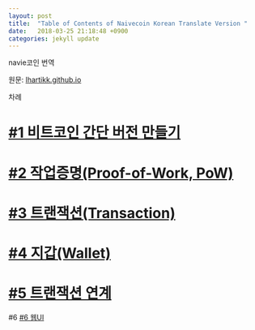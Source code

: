 ```yaml
---
layout: post
title:  "Table of Contents of Naivecoin Korean Translate Version "
date:   2018-03-25 21:18:48 +0900
categories: jekyll update
---
```


navie코인 번역

원문: [lhartikk.github.io](https://lhartikk.github.io)

차례
# [#1 비트코인 간단 버전 만들기](https://newpouy.github.io/jekyll/update/2018/03/19/naivecoin-korean-translate-version.html)

# [#2 작업증명(Proof-of-Work, PoW)](https://newpouy.github.io/jekyll/update/2018/03/20/naivecoin-kr-translate-2.html)

# [#3 트랜잭션(Transaction)](https://newpouy.github.io/jekyll/update/2018/03/22/naivecoin-kr-translate-3.html)

# [#4 지갑(Wallet)](https://newpouy.github.io/jekyll/update/2018/03/24/naivecoin-kr-translate-4.html)

# [#5 트랜잭션 연계](https://newpouy.github.io/jekyll/update/2018/03/24/naivecoin-kr-translate-5.html)

#6 [#6 웹UI](https://newpouy.github.io/jekyll/update/2018/03/25/naivecoin-kr-translate-6.html)
